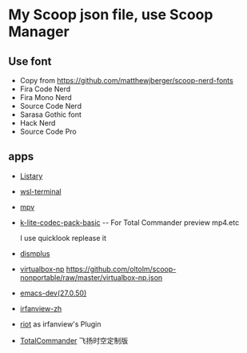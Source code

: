 # My Scoop json file, use Scoop Manager

## Use font

- Copy from <https://github.com/matthewjberger/scoop-nerd-fonts>
- Fira Code Nerd
- Fira Mono Nerd
- Source Code Nerd
- Sarasa Gothic font
- Hack Nerd
- Source Code Pro

## apps

- [Listary](https://www.listary.com)
- [wsl-terminal](https://goreliu.github.io/wsl-terminal/)
- [mpv](https://mpv.io/)
- [k-lite-codec-pack-basic](http://www.codecguide.com/) -- For Total Commander preview mp4.etc

    I use quicklook replease it
- [dismplus](https://www.chuyu.me/zh-Hans/index.html)
- [virtualbox-np](https://www.virtualbox.org/)
    <https://github.com/oltolm/scoop-nonportable/raw/master/virtualbox-np.json>
- [emacs-dev(27.0.50)](https://alpha.gnu.org/gnu/emacs/pretest/windows/emacs-27/)
- [irfanview-zh](https://www.irfanview.com/)
- [riot](http://luci.criosweb.ro/riot/)
    as irfanview's Plugin
- [TotalCommander](http://www.ghisler.com/)
  飞扬时空定制版